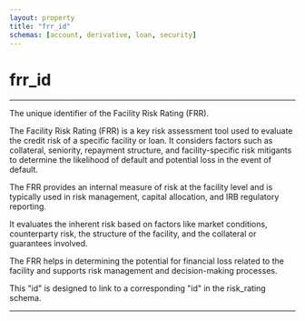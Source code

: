 ```yaml
---
layout: property
title: "frr_id"
schemas: [account, derivative, loan, security]
---
```


# frr_id

---

The unique identifier of the Facility Risk Rating (FRR).

The Facility Risk Rating (FRR) is a key risk assessment tool used to evaluate the credit risk of a specific facility or loan. It considers factors such as collateral, seniority, repayment structure, and facility-specific risk mitigants to determine the likelihood of default and potential loss in the event of default.

The FRR provides an internal measure of risk at the facility level and is typically used in risk management, capital allocation, and IRB regulatory reporting.

It evaluates the inherent risk based on factors like market conditions, counterparty risk, the structure of the facility, and the collateral or guarantees involved.

The FRR helps in determining the potential for financial loss related to the facility and supports risk management and decision-making processes.

This "id" is designed to link to a corresponding "id" in the risk_rating schema.

---
[osfi bd]: https://www.osfi-bsif.gc.ca/en/data-forms/reporting-returns/filing-financial-returns/financial-reporting-instructions/irb-credit-data-retail-portfolio-part-1-bd
[osfi bb]: https://www.osfi-bsif.gc.ca/en/data-forms/reporting-returns/filing-financial-returns/financial-reporting-instructions/irb-credit-data-wholesale-portfolio-part-1-bb
